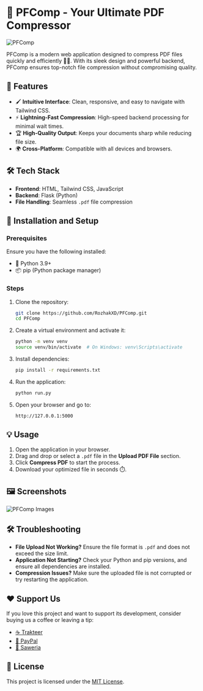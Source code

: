# 🌟 PFComp - Your Ultimate PDF Compressor
![PFComp](https://github.com/user-attachments/assets/40ce36fe-4e21-492a-a82c-14653abdf9e6)

PFComp is a modern web application designed to compress PDF files quickly and efficiently 📄✨. With its sleek design and powerful backend, PFComp ensures top-notch file compression without compromising quality. 

## 🚀 Features
- 🖌 **Intuitive Interface**: Clean, responsive, and easy to navigate with Tailwind CSS.
- ⚡ **Lightning-Fast Compression**: High-speed backend processing for minimal wait times.
- 🏆 **High-Quality Output**: Keeps your documents sharp while reducing file size.
- 🌍 **Cross-Platform**: Compatible with all devices and browsers.

## 🛠️ Tech Stack
- **Frontend**: HTML, Tailwind CSS, JavaScript
- **Backend**: Flask (Python)
- **File Handling**: Seamless `.pdf` file compression

## 🔧 Installation and Setup
### Prerequisites

Ensure you have the following installed:
- 🐍 Python 3.9+
- 📦 pip (Python package manager)

### Steps
1. Clone the repository:
   ```bash
   git clone https://github.com/RozhakXD/PFComp.git
   cd PFComp
   ```

2. Create a virtual environment and activate it:
   ```bash
   python -m venv venv
   source venv/bin/activate  # On Windows: venv\Scripts\activate
   ```

3. Install dependencies:
   ```bash
   pip install -r requirements.txt
   ```

4. Run the application:
   ```bash
   python run.py
   ```

5. Open your browser and go to:
   ```
   http://127.0.0.1:5000
   ```

## 💡 Usage
1. Open the application in your browser.
2. Drag and drop or select a `.pdf` file in the **Upload PDF File** section.
3. Click **Compress PDF** to start the process.
4. Download your optimized file in seconds ⏱️.

## 🖼️ Screenshots
![PFComp Images](https://github.com/user-attachments/assets/3e4fae84-cab3-457f-afac-319767a65a5c)

## 🛠️ Troubleshooting

- **File Upload Not Working?** Ensure the file format is `.pdf` and does not exceed the size limit.
- **Application Not Starting?** Check your Python and pip versions, and ensure all dependencies are installed.
- **Compression Issues?** Make sure the uploaded file is not corrupted or try restarting the application.

## ❤️ Support Us
If you love this project and want to support its development, consider buying us a coffee or leaving a tip:
- [☕ Trakteer](https://trakteer.id/rozhak_official/tip)
- [💸 PayPal](https://paypal.me/rozhak9)
- [🎁 Saweria](https://saweria.co/rozhak9)

## 📜 License
This project is licensed under the [MIT License](LICENSE).
